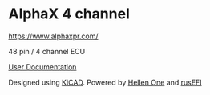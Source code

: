# AlphaX 4 channel

https://www.alphaxpr.com/

48 pin / 4 channel ECU

[User Documentation](https://github.com/rusefi/rusefi/wiki/AlphaX-4chan)

Designed using [KiCAD](https://www.kicad.org/). Powered by [Hellen One](https://github.com/andreika-git/hellen-one) and [rusEFI](https://github.com/rusefi/rusefi)
